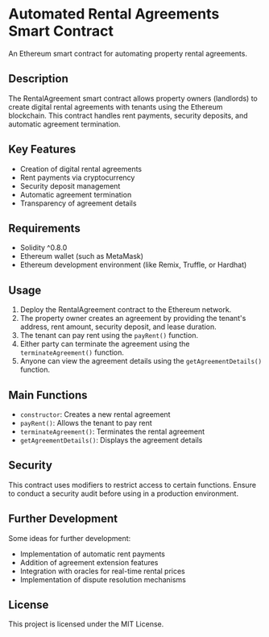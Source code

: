 # Automated Rental Agreements Smart Contract

An Ethereum smart contract for automating property rental agreements.

## Description

The RentalAgreement smart contract allows property owners (landlords) to create digital rental agreements with tenants using the Ethereum blockchain. This contract handles rent payments, security deposits, and automatic agreement termination.

## Key Features

- Creation of digital rental agreements
- Rent payments via cryptocurrency
- Security deposit management
- Automatic agreement termination
- Transparency of agreement details

## Requirements

- Solidity ^0.8.0
- Ethereum wallet (such as MetaMask)
- Ethereum development environment (like Remix, Truffle, or Hardhat)

## Usage

1. Deploy the RentalAgreement contract to the Ethereum network.
2. The property owner creates an agreement by providing the tenant's address, rent amount, security deposit, and lease duration.
3. The tenant can pay rent using the `payRent()` function.
4. Either party can terminate the agreement using the `terminateAgreement()` function.
5. Anyone can view the agreement details using the `getAgreementDetails()` function.

## Main Functions

- `constructor`: Creates a new rental agreement
- `payRent()`: Allows the tenant to pay rent
- `terminateAgreement()`: Terminates the rental agreement
- `getAgreementDetails()`: Displays the agreement details

## Security

This contract uses modifiers to restrict access to certain functions. Ensure to conduct a security audit before using in a production environment.

## Further Development

Some ideas for further development:
- Implementation of automatic rent payments
- Addition of agreement extension features
- Integration with oracles for real-time rental prices
- Implementation of dispute resolution mechanisms

## License

This project is licensed under the MIT License.
